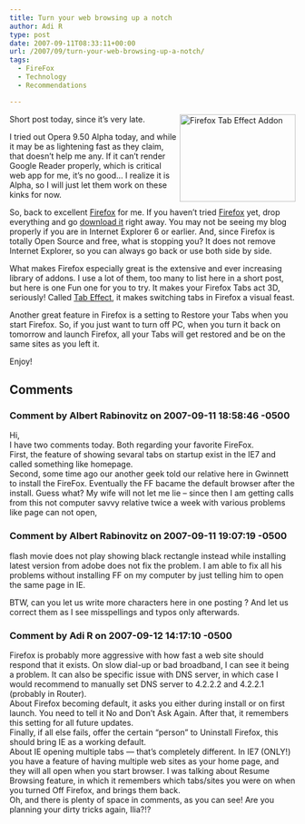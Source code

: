 ```yaml
---
title: Turn your web browsing up a notch
author: Adi R
type: post
date: 2007-09-11T08:33:11+00:00
url: /2007/09/turn-your-web-browsing-up-a-notch/
tags:
  - FireFox
  - Technology
  - Recommendations

---
```

<img style="border-right: 0px; border-top: 0px; margin: 0px 0px 0px 5px; border-left: 0px; border-bottom: 0px" height="154" alt="Firefox Tab Effect Addon" src="/uploads/2007/09/1.png?resize=204%2C154" width="204" align="right" border="0" data-recalc-dims="1" /> Short post today, since it&#8217;s very late.

I tried out Opera 9.50 Alpha today, and while it may be as lightening fast as they claim, that doesn&#8217;t help me any. If it can&#8217;t render Google Reader properly, which is critical web app for me, it&#8217;s no good&#8230; I realize it is Alpha, so I will just let them work on these kinks for now.

So, back to excellent <a href="http://www.mozilla.com/en-US/firefox/" target="_blank">Firefox</a> for me. If you haven&#8217;t tried <a href="http://www.mozilla.com/en-US/firefox/" target="_blank">Firefox</a> yet, drop everything and go <a href="http://www.mozilla.com/en-US/firefox/" target="_blank">download it</a> right away. You may not be seeing my blog properly if you are in Internet Explorer 6 or earlier. And, since Firefox is totally Open Source and free, what is stopping you? It does not remove Internet Explorer, so you can always go back or use both side by side.

What makes Firefox especially great is the extensive and ever increasing library of addons. I use a lot of them, too many to list here in a short post, but here is one Fun one for you to try. It makes your Firefox Tabs act 3D, seriously! Called <a href="https://addons.mozilla.org/en-US/firefox/addon/4258" target="_blank">Tab Effect</a>, it makes switching tabs in Firefox a visual feast.

Another great feature in Firefox is a setting to Restore your Tabs when you start Firefox. So, if you just want to turn off PC, when you turn it back on tomorrow and launch Firefox, all your Tabs will get restored and be on the same sites as you left it.

Enjoy!</p>

## Comments

### Comment by Albert Rabinovitz on 2007-09-11 18:58:46 -0500
Hi,  
I have two comments today. Both regarding your favorite FireFox.  
First, the feature of showing sevaral tabs on startup exist in the IE7 and called something like homepage.  
Second, some time ago our another geek told our relative here in Gwinnett to install the FireFox. Eventually the FF bacame the default browser after the install. Guess what? My wife will not let me lie &#8211; since then I am getting calls from this not computer savvy relative twice a week with various problems like page can not open,

### Comment by Albert Rabinovitz on 2007-09-11 19:07:19 -0500
flash movie does not play showing black rectangle instead while installing latest version from adobe does not fix the problem. I am able to fix all his problems without installing FF on my computer by just telling him to open the same page in IE. 

BTW, can you let us write more characters here in one posting ? And let us correct them as I see misspellings and typos only afterwards.

### Comment by Adi R on 2007-09-12 14:17:10 -0500
Firefox is probably more aggressive with how fast a web site should respond that it exists. On slow dial-up or bad broadband, I can see it being a problem. It can also be specific issue with DNS server, in which case I would recommend to manually set DNS server to 4.2.2.2 and 4.2.2.1 (probably in Router).  
About Firefox becoming default, it asks you either during install or on first launch. You need to tell it No and Don&#8217;t Ask Again. After that, it remembers this setting for all future updates.  
Finally, if all else fails, offer the certain &#8220;person&#8221; to Uninstall Firefox, this should bring IE as a working default.  
About IE opening multiple tabs &#8212; that&#8217;s completely different. In IE7 (ONLY!) you have a feature of having multiple web sites as your home page, and they will all open when you start browser. I was talking about Resume Browsing feature, in which it remembers which tabs/sites you were on when you turned Off Firefox, and brings them back.  
Oh, and there is plenty of space in comments, as you can see! Are you planning your dirty tricks again, Ilia?!?